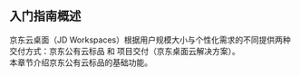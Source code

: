 ## 入门指南概述
京东云桌面（JD Workspaces）根据用户规模大小与个性化需求的不同提供两种交付方式：京东公有云标品 和 项目交付（京东桌面云解决方案）。<br/>
本章节介绍京东公有云标品的基础功能。
